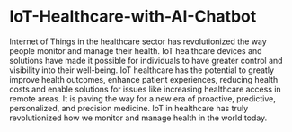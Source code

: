 # IoT-Healthcare-with-AI-Chatbot

Internet of Things in the healthcare sector has revolutionized the way people monitor and manage their health. IoT healthcare devices and solutions have made it possible for individuals to have greater control and visibility into their well-being. IoT healthcare has the potential to greatly improve health outcomes, enhance patient experiences, reducing health costs and enable solutions for issues like increasing healthcare access in remote areas. It is paving the way for a new era of proactive, predictive, personalized, and precision medicine.
IoT in healthcare has truly revolutionized how we monitor and manage health in the world today.

